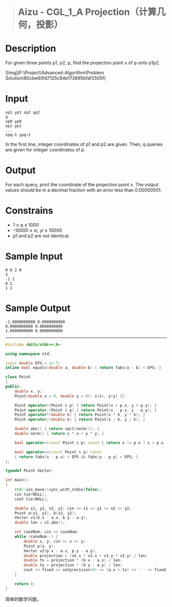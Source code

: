 > # Aizu - CGL_1_A Projection（计算几何，投影）

# Description

For given three points p1, p2, p, find the projection point x of p onto p1p2.

![img](F:\Project\Advanced-Algorithm\Problem Solution\80cbe60fd7125c84e173895bfaf2505f)

# Input

```
xp1 yp1 xp2 yp2
q
xp0 yp0
xp1 yp1
...
xpq−1 ypq−1
```

In the first line, integer coordinates of p1 and p2 are given. Then, q queries are given for integer coordinates of p.

# Output

For each query, print the coordinate of the projection point x. The output values should be in a decimal fraction with an error less than 0.00000001.

# Constrains

- 1 ≤ q ≤ 1000
- -10000 ≤ xi, yi ≤ 10000
- p1 and p2 are not identical.

# Sample Input

```
0 0 2 0
3
-1 1
0 1
1 1
```

# Sample Output

```
-1.0000000000 0.0000000000
0.0000000000 0.0000000000
1.0000000000 0.0000000000
```

-----

```c++
#include <bits/stdc++.h>

using namespace std;

const double EPS = 1e-7;
inline bool equals(double a, double b) { return fabs(a - b) < EPS; }

class Point
{
public:
    double x, y;
    Point(double x = 0, double y = 0): x(x), y(y) {}

    Point operator+(Point & p) { return Point(x + p.x, y + p.y); }
    Point operator-(Point & p) { return Point(x - p.x, y - p.y); }
    Point operator*(double k) { return Point(x * k, y * k); }
    Point operator/(double k) { return Point(x / k, y / k); }

    double abs() { return sqrt(norm()); }
    double norm() { return x * x + y * y; }

    bool operator<(const Point & p) const { return x != p.x ? x < p.x : y < p.y; }

    bool operator==(const Point & p) const 
    { return fabs(x - p.x) < EPS && fabs(y - p.y) < EPS; }
};

typedef Point Vector;

int main()
{   
    std::ios_base::sync_with_stdio(false);
    cin.tie(NULL);
    cout.tie(NULL);

    double x1, y1, x2, y2; cin >> x1 >> y1 >> x2 >> y2;
    Point a(x1, y1), b(x2, y2);
    Vector v1(b.x - a.x, b.y - a.y);
    double len = v1.abs();

    int caseNum; cin >> caseNum;
    while (caseNum--) {
        double x, y; cin >> x >> y;
        Point p(x, y);
        Vector v2(p.x - a.x, p.y - a.y);
        double projection = (v1.x * v2.x + v1.y * v2.y) / len;
        double tx = projection * (b.x - a.x) / len;
        double ty = projection * (b.y - a.y) / len;
        cout << fixed << setprecision(8) << (a.x + tx) << ' ' << fixed << setprecision(8) << (a.y + ty) << endl;
    }

    return 0;
}
```

简单的数学问题。